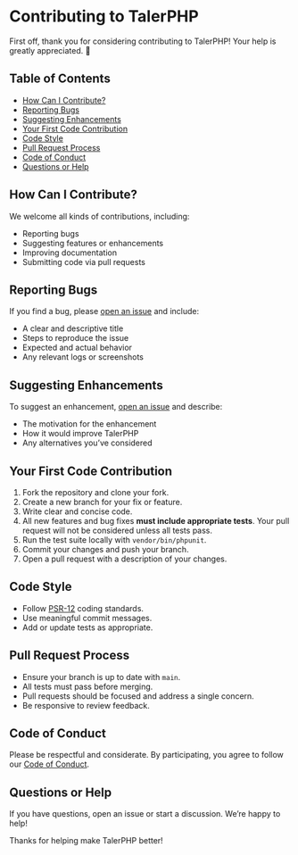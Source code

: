 # Contributing to TalerPHP

First off, thank you for considering contributing to TalerPHP! Your help is greatly appreciated. 🎉

## Table of Contents

- [How Can I Contribute?](#how-can-i-contribute)
- [Reporting Bugs](#reporting-bugs)
- [Suggesting Enhancements](#suggesting-enhancements)
- [Your First Code Contribution](#your-first-code-contribution)
- [Code Style](#code-style)
- [Pull Request Process](#pull-request-process)
- [Code of Conduct](#code-of-conduct)
- [Questions or Help](#questions-or-help)

## How Can I Contribute?

We welcome all kinds of contributions, including:

- Reporting bugs
- Suggesting features or enhancements
- Improving documentation
- Submitting code via pull requests

## Reporting Bugs

If you find a bug, please [open an issue](https://github.com/mirrorps/taler-php/issues) and include:

- A clear and descriptive title
- Steps to reproduce the issue
- Expected and actual behavior
- Any relevant logs or screenshots

## Suggesting Enhancements

To suggest an enhancement, [open an issue](https://github.com/mirrorps/taler-php/issues) and describe:

- The motivation for the enhancement
- How it would improve TalerPHP
- Any alternatives you’ve considered

## Your First Code Contribution

1. Fork the repository and clone your fork.
2. Create a new branch for your fix or feature.
3. Write clear and concise code.
4. All new features and bug fixes **must include appropriate tests**. Your pull request will not be considered unless all tests pass.
5. Run the test suite locally with `vendor/bin/phpunit`.
6. Commit your changes and push your branch.
7. Open a pull request with a description of your changes.

## Code Style

- Follow [PSR-12](https://www.php-fig.org/psr/psr-12/) coding standards.
- Use meaningful commit messages.
- Add or update tests as appropriate.

## Pull Request Process

- Ensure your branch is up to date with `main`.
- All tests must pass before merging.
- Pull requests should be focused and address a single concern.
- Be responsive to review feedback.

## Code of Conduct

Please be respectful and considerate. By participating, you agree to follow our [Code of Conduct](CODE_OF_CONDUCT.md).

## Questions or Help

If you have questions, open an issue or start a discussion. We’re happy to help!

Thanks for helping make TalerPHP better!